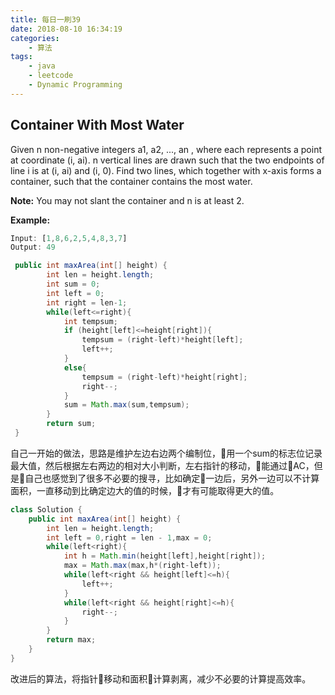 ```yaml
---
title: 每日一刷39
date: 2018-08-10 16:34:19
categories: 
    - 算法
tags:
    - java
    - leetcode
    - Dynamic Programming
---
```

## Container With Most Water

Given n non-negative integers a1, a2, ..., an , where each represents a point at coordinate (i, ai). n vertical lines are drawn such that the two endpoints of line i is at (i, ai) and (i, 0). Find two lines, which together with x-axis forms a container, such that the container contains the most water.

**Note:** You may not slant the container and n is at least 2.

**Example:**

```js
Input: [1,8,6,2,5,4,8,3,7]
Output: 49
```

```java
 public int maxArea(int[] height) {
        int len = height.length;
        int sum = 0;
        int left = 0;
        int right = len-1;
        while(left<=right){
            int tempsum;
            if (height[left]<=height[right]){
                tempsum = (right-left)*height[left];
                left++;
            }
            else{
                tempsum = (right-left)*height[right];
                right--;
            }
            sum = Math.max(sum,tempsum);
        }
        return sum;
 }
```
自己一开始的做法，思路是维护左边右边两个编制位，用一个sum的标志位记录最大值，然后根据左右两边的相对大小判断，左右指针的移动，能通过AC，但是自己也感觉到了很多不必要的搜寻，比如确定一边后，另外一边可以不计算面积，一直移动到比确定边大的值的时候，才有可能取得更大的值。

```java
class Solution {
    public int maxArea(int[] height) {
        int len = height.length;
        int left = 0,right = len - 1,max = 0;
        while(left<right){
            int h = Math.min(height[left],height[right]);
            max = Math.max(max,h*(right-left));
            while(left<right && height[left]<=h){
                left++;
            }
            while(left<right && height[right]<=h){
                right--;
            }
        }
        return max;
    }
}
```

改进后的算法，将指针移动和面积计算剥离，减少不必要的计算提高效率。
